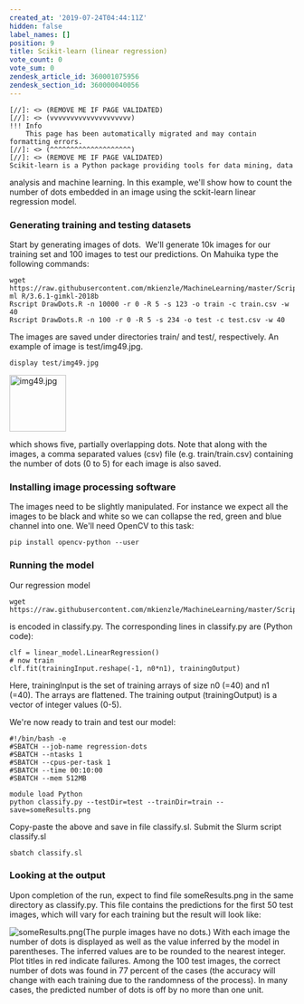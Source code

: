 ```yaml
---
created_at: '2019-07-24T04:44:11Z'
hidden: false
label_names: []
position: 9
title: Scikit-learn (linear regression)
vote_count: 0
vote_sum: 0
zendesk_article_id: 360001075956
zendesk_section_id: 360000040056
---
```



    [//]: <> (REMOVE ME IF PAGE VALIDATED)
    [//]: <> (vvvvvvvvvvvvvvvvvvvv)
    !!! Info
        This page has been automatically migrated and may contain formatting errors.
    [//]: <> (^^^^^^^^^^^^^^^^^^^^)
    [//]: <> (REMOVE ME IF PAGE VALIDATED)
    Scikit-learn is a Python package providing tools for data mining, data
analysis and machine learning. In this example, we'll show how to count
the number of dots embedded in an image using the sckit-learn linear
regression model.

### Generating training and testing datasets

Start by generating images of dots.  We'll generate 10k images for our
training set and 100 images to test our predictions. On Mahuika type the
following commands:

    wget https://raw.githubusercontent.com/mkienzle/MachineLearning/master/Scripts/ProduceSyntheticData/DrawDots.R
    ml R/3.6.1-gimkl-2018b
    Rscript DrawDots.R -n 10000 -r 0 -R 5 -s 123 -o train -c train.csv -w 40
    Rscript DrawDots.R -n 100 -r 0 -R 5 -s 234 -o test -c test.csv -w 40

The images are saved under directories train/ and test/, respectively.
An example of image is test/img49.jpg.

    display test/img49.jpg

<img src="assets/images/img49_0_1_2.jpg" width="100" height="100"
alt="img49.jpg" />

which shows five, partially overlapping dots. Note that along with the
images, a comma separated values (csv) file (e.g. train/train.csv)
containing the number of dots (0 to 5) for each image is also saved.

### Installing image processing software

The images need to be slightly manipulated. For instance we expect all
the images to be black and white so we can collapse the red, green and
blue channel into one. We'll need OpenCV to this task:

    pip install opencv-python --user

### Running the model

Our regression model

    wget https://raw.githubusercontent.com/mkienzle/MachineLearning/master/Scripts/Regression/classify.py

is encoded in classify.py. The corresponding lines in classify.py are
(Python code):

    clf = linear_model.LinearRegression()
    # now train
    clf.fit(trainingInput.reshape(-1, n0*n1), trainingOutput)

Here, trainingInput is the set of training arrays of size n0 (=40) and
n1 (=40). The arrays are flattened. The training output (trainingOutput)
is a vector of integer values (0-5).

We're now ready to train and test our model:

    #!/bin/bash -e
    #SBATCH --job-name regression-dots
    #SBATCH --ntasks 1
    #SBATCH --cpus-per-task 1
    #SBATCH --time 00:10:00
    #SBATCH --mem 512MB

    module load Python
    python classify.py --testDir=test --trainDir=train --save=someResults.png

Copy-paste the above and save in file classify.sl. Submit the Slurm
script classify.sl

    sbatch classify.sl

### Looking at the output

Upon completion of the run, expect to find file someResults.png in the
same directory as classify.py. This file contains the predictions for
the first 50 test images, which will vary for each training but the
result will look like: 

![someResults.png](assets/images/someResults_0_1_2.png)(The purple
images have no dots.) With each image the number of dots is displayed as
well as the value inferred by the model in parentheses. The inferred
values are to be rounded to the nearest integer. Plot titles in red
indicate failures. Among the 100 test images, the correct number of dots
was found in 77 percent of the cases (the accuracy will change with each
training due to the randomness of the process). In many cases, the
predicted number of dots is off by no more than one unit. 

 

